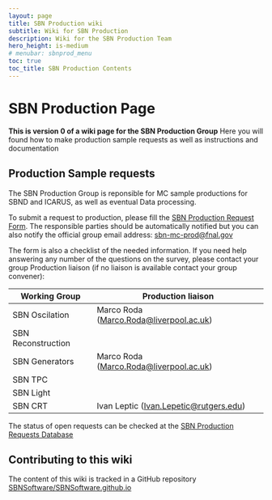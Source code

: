 ```yaml
---
layout: page
title: SBN Production wiki
subtitle: Wiki for SBN Production
description: Wiki for the SBN Production Team
hero_height: is-medium
# menubar: sbnprod_menu
toc: true
toc_title: SBN Production Contents
---
```




SBN Production Page
==========================================

**This is version 0 of a wiki page for the SBN Production Group**
Here you will found how to make production sample requests as well as instructions and documentation

Production Sample requests 
--------------------------

The SBN Production Group is reponsible for MC sample productions for SBND and ICARUS, as well as eventual Data processing. 

To submit a request to production, please fill the [SBN Production Request Form](https://forms.gle/i5wckyzKCsZYpqL18). The responsible parties should be automatically notified but you can also notify the official group email address: [sbn-mc-prod@fnal.gov](sbn-mc-prod@fnal.gov)

The form is also a checklist of the needed information. If you need help answering any number of the questions on the survey, please contact your group Production liaison (if no liaison is available contact your group convener):

| Working Group | Production liaison |
| --- | --- |
| SBN Oscilation | Marco Roda (Marco.Roda@liverpool.ac.uk) |
| SBN Reconstruction | |
| SBN Generators | Marco Roda (Marco.Roda@liverpool.ac.uk) |
| SBN TPC | |
| SBN Light | |
| SBN CRT | Ivan Leptic (Ivan.Lepetic@rutgers.edu) |

The status of open requests can be checked at the [SBN Production Requests Database](https://docs.google.com/spreadsheets/d/11U_iFOrouFc9fIPJYTifVMSm_nDA9-8ixTwtQBtUCyA/edit?usp=sharing)








Contributing to this wiki
--------------------------

The content of this wiki is tracked in a GitHub repository [SBNSoftware/SBNSoftware.github.io](https://github.com/SBNSoftware/SBNSoftware.github.io)


